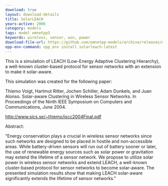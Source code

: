 ```yaml
---
download: true
layout: download-details
title: SolarLEACH
years-active: 2006
category: models
tags: model omnetpp3
keywords: wireless, sensor, wsn, power
download-file-url: https://github.com/omnetpp-models/archive/releases/download/archive/SolarLEACH-1.01.tgz
opp-env-command: opp_env install solarleach-latest
---
```


This is a simulation of LEACH (Low-Energy Adaptive Clustering Hierarchy), a
well-known cluster-based protocol for sensor networks with an extension to make
it solar-aware.

This simulation was created for the following paper:

Thiemo Voigt, Hartmut Ritter, Jochen Schiller, Adam Dunkels, and Juan
Alonso. Solar-aware Clustering in Wireless Sensor Networks. In
Proceedings of the Ninth IEEE Symposium on Computers and Communications,
June 2004.

http://www.sics.se/~thiemo/iscc2004Final.pdf

Abstract:

"Energy conservation plays a crucial in wireless sensor
networks since such networks are designed to be placed in
hostile and non-accessible areas. While battery-driven sensors
will run out of battery sooner or later, the use of renewable
energy sources such as solar power or gravitation
may extend the lifetime of a sensor network. We propose to
utilize solar power in wireless sensor networks and extend
LEACH, a well-known cluster-based protocol for sensor networks
to become solar-aware. The presented simulation
results show that making LEACH solar-aware significantly
extends the lifetime of sensor networks."

